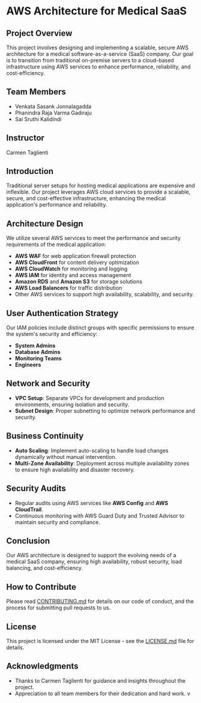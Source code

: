 # AWS Architecture for Medical SaaS

## Project Overview
This project involves designing and implementing a scalable, secure AWS architecture for a medical software-as-a-service (SaaS) company. Our goal is to transition from traditional on-premise servers to a cloud-based infrastructure using AWS services to enhance performance, reliability, and cost-efficiency.

## Team Members
- Venkata Sasank Jonnalagadda
- Phanindra Raja Varma Gadiraju
- Sai Sruthi Kalidindi

## Instructor
Carmen Taglienti

## Introduction
Traditional server setups for hosting medical applications are expensive and inflexible. Our project leverages AWS cloud services to provide a scalable, secure, and cost-effective infrastructure, enhancing the medical application's performance and reliability.

## Architecture Design
We utilize several AWS services to meet the performance and security requirements of the medical application:
- **AWS WAF** for web application firewall protection
- **AWS CloudFront** for content delivery optimization
- **AWS CloudWatch** for monitoring and logging
- **AWS IAM** for identity and access management
- **Amazon RDS** and **Amazon S3** for storage solutions
- **AWS Load Balancers** for traffic distribution
- Other AWS services to support high availability, scalability, and security.

## User Authentication Strategy
Our IAM policies include distinct groups with specific permissions to ensure the system's security and efficiency:
- **System Admins**
- **Database Admins**
- **Monitoring Teams**
- **Engineers**

## Network and Security
- **VPC Setup**: Separate VPCs for development and production environments, ensuring isolation and security.
- **Subnet Design**: Proper subnetting to optimize network performance and security.

## Business Continuity
- **Auto Scaling**: Implement auto-scaling to handle load changes dynamically without manual intervention.
- **Multi-Zone Availability**: Deployment across multiple availability zones to ensure high availability and disaster recovery.

## Security Audits
- Regular audits using AWS services like **AWS Config** and **AWS CloudTrail**.
- Continuous monitoring with AWS Guard Duty and Trusted Advisor to maintain security and compliance.

## Conclusion
Our AWS architecture is designed to support the evolving needs of a medical SaaS company, ensuring high availability, robust security, load balancing, and cost-efficiency.

## How to Contribute
Please read [CONTRIBUTING.md](CONTRIBUTING.md) for details on our code of conduct, and the process for submitting pull requests to us.

## License
This project is licensed under the MIT License - see the [LICENSE.md](LICENSE.md) file for details.

## Acknowledgments
- Thanks to Carmen Taglienti for guidance and insights throughout the project.
- Appreciation to all team members for their dedication and hard work.
v

